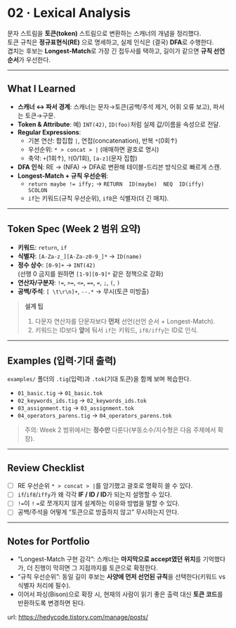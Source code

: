 # 02 · Lexical Analysis

문자 스트림을 **토큰(token)** 스트림으로 변환하는 스캐너의 개념을 정리했다.  
토큰 규칙은 **정규표현식(RE)** 으로 명세하고, 실제 인식은 (결국) **DFA**로 수행한다.  
겹치는 후보는 **Longest-Match**로 가장 긴 접두사를 택하고, 길이가 같으면 **규칙 선언 순서**가 우선한다.

---

## What I Learned
- **스캐너 ↔ 파서 경계**: 스캐너는 문자→토큰(공백/주석 제거, 어휘 오류 보고), 파서는 토큰→구문.
- **Token & Attribute**: 예) `INT(42)`, `ID(foo)`처럼 실제 값/이름을 속성으로 전달.
- **Regular Expressions**:  
  - 기본 연산: 합집합 `|`, 연접(concatenation), 반복 `*`(0회↑)  
  - 우선순위: `* > concat > |` (애매하면 괄호로 명시)  
  - 축약: `+`(1회↑), `?`(0/1회), `[a-z]`(문자 집합)
- **DFA 인식**: RE → (NFA) → DFA로 변환해 테이블-드리븐 방식으로 빠르게 스캔.
- **Longest-Match + 규칙 우선순위**:  
  - `return maybe != iffy;` → `RETURN  ID(maybe)  NEQ  ID(iffy)  SCOLON`  
  - `if`는 키워드(규칙 우선순위), `if8`은 식별자(더 긴 매치).

---

## Token Spec (Week 2 범위 요약)
- **키워드**: `return`, `if`
- **식별자**: `[A-Za-z_][A-Za-z0-9_]*` → `ID(name)`
- **정수 상수**: `[0-9]+` → `INT(42)`  
  (선행 0 금지를 원하면 `[1-9][0-9]*` 같은 정책으로 강화)
- **연산자/구분자**: `!=`, `>=`, `<=`, `==`, `=`, `;`, `(`, `)`
- **공백/주석**: `[ \t\r\n]+`, `--.*` → 무시(토큰 미방출)

> **설계 팁**  
> 1) 다문자 연산자를 단문자보다 **먼저** 선언(선언 순서 + Longest-Match).  
> 2) 키워드는 ID보다 **앞**에 둬서 `if`는 키워드, `if8/iffy`는 ID로 인식.

---

## Examples (입력·기대 출력)
`examples/` 폴더의 `.tig`(입력)과 `.tok`(기대 토큰)을 함께 보며 복습한다.

- `01_basic.tig` → `01_basic.tok`  
- `02_keywords_ids.tig` → `02_keywords_ids.tok`  
- `03_assignment.tig` → `03_assignment.tok`  
- `04_operators_parens.tig` → `04_operators_parens.tok`

> 주의: Week 2 범위에서는 **정수만** 다룬다(부동소수/지수형은 다음 주제에서 확장).

---

## Review Checklist
- [ ] RE 우선순위 `* > concat > |`를 암기했고 괄호로 명확히 쓸 수 있다.  
- [ ] `if`/`if8`/`iffy`가 왜 각각 **IF / ID / ID**가 되는지 설명할 수 있다.  
- [ ] `!=`이 `!` `=`로 쪼개지지 않게 설계하는 이유와 방법을 말할 수 있다.  
- [ ] 공백/주석을 어떻게 “토큰으로 방출하지 않고” 무시하는지 안다.

---

## Notes for Portfolio
- “Longest-Match 구현 감각”: 스캐너는 **마지막으로 accept였던 위치**를 기억했다가, 더 진행이 막히면 그 지점까지를 토큰으로 확정한다.  
- “규칙 우선순위”: 동일 길이 후보는 **사양에 먼저 선언된 규칙**을 선택한다(키워드 vs 식별자 처리에 필수).  
- 이어서 파싱(Bison)으로 확장 시, 현재의 사람이 읽기 좋은 출력 대신 **토큰 코드**를 반환하도록 변경하면 된다.

url: https://hedycode.tistory.com/manage/posts/